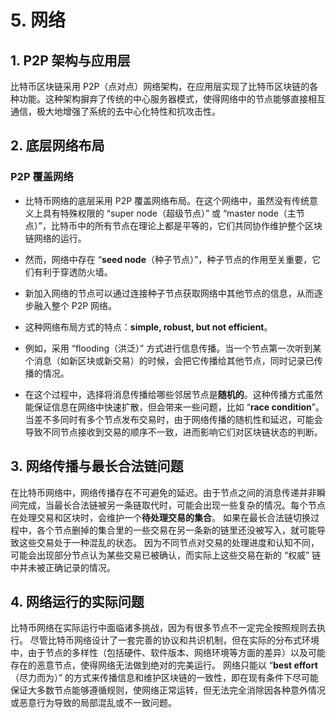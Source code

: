# 5. 网络

## 1. P2P 架构与应用层
比特币区块链采用 P2P（点对点）网络架构，在应用层实现了比特币区块链的各种功能。这种架构摒弃了传统的中心服务器模式，使得网络中的节点能够直接相互通信，极大地增强了系统的去中心化特性和抗攻击性。
## 2. 底层网络布局

### P2P 覆盖网络

- 比特币网络的底层采用 P2P 覆盖网络布局。在这个网络中，虽然没有传统意义上具有特殊权限的 “super node（超级节点）” 或 “master node（主节点）”，比特币中的所有节点在理论上都是平等的，它们共同协作维护整个区块链网络的运行。
- 然而，网络中存在 “**seed node**（种子节点）”，种子节点的作用至关重要，它们有利于穿透防火墙。
- 新加入网络的节点可以通过连接种子节点获取网络中其他节点的信息，从而逐步融入整个 P2P 网络。

- 这种网络布局方式的特点：**simple, robust, but not efficient**。
- 例如，采用 “flooding（洪泛）” 方式进行信息传播。当一个节点第一次听到某个消息（如新区块或新交易）的时候，会把它传播给其他节点，同时记录已传播的情况。
- 在这个过程中，选择将消息传播给哪些邻居节点是**随机的**。这种传播方式虽然能保证信息在网络中快速扩散，但会带来一些问题，比如 “**race condition**”。当差不多同时有多个节点发布交易时，由于网络传播的随机性和延迟，可能会导致不同节点接收到交易的顺序不一致，进而影响它们对区块链状态的判断。

## 3. 网络传播与最长合法链问题

在比特币网络中，网络传播存在不可避免的延迟。由于节点之间的消息传递并非瞬间完成，当最长合法链被另一条链取代时，可能会出现一些复杂的情况。每个节点在处理交易和区块时，会维护一个**待处理交易的集合**。
如果在最长合法链切换过程中，各个节点删掉的集合里的一些交易在另一条新的链里还没被写入，就可能导致这些交易处于一种混乱的状态。
因为不同节点对交易的处理进度和认知不同，可能会出现部分节点认为某些交易已被确认，而实际上这些交易在新的 “权威” 链中并未被正确记录的情况。

## 4. 网络运行的实际问题
比特币网络在实际运行中面临诸多挑战，因为有很多节点不一定完全按照规则去执行。
尽管比特币网络设计了一套完善的协议和共识机制，但在实际的分布式环境中，由于节点的多样性（包括硬件、软件版本、网络环境等方面的差异）以及可能存在的恶意节点，使得网络无法做到绝对的完美运行。
网络只能以 “**best effort**（尽力而为）” 的方式来传播信息和维护区块链的一致性，即在现有条件下尽可能保证大多数节点能够遵循规则，使网络正常运转，但无法完全消除因各种意外情况或恶意行为导致的局部混乱或不一致问题。